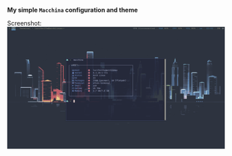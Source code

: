 **My simple `Macchina` configuration and theme**

Screenshot:
![Macchina Config](./macchina-screenshot.png)
